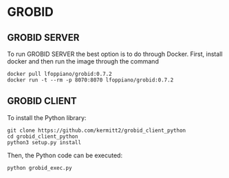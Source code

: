 # GROBID

## GROBID SERVER

To run GROBID SERVER the best option is to do through Docker. First, install docker and then run the image through the command


```console
docker pull lfoppiano/grobid:0.7.2
docker run -t --rm -p 8070:8070 lfoppiano/grobid:0.7.2
```


## GROBID CLIENT


To install the Python library: 


```console
git clone https://github.com/kermitt2/grobid_client_python
cd grobid_client_python
python3 setup.py install
```

Then, the Python code can be executed:

```console
python grobid_exec.py
```
